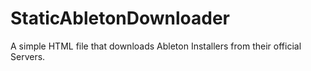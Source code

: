 # StaticAbletonDownloader
A simple HTML file that downloads Ableton Installers from their official Servers.
